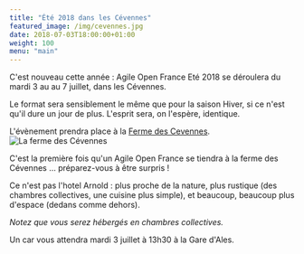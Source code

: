 ```yaml
---
title: "Été 2018 dans les Cévennes"
featured_image: /img/cevennes.jpg
date: 2018-07-03T18:00:00+01:00
weight: 100
menu: "main"
---
```


C'est nouveau cette année : Agile Open France Eté 2018 se déroulera du mardi 3 au au 7 juillet, dans les Cévennes.

<!--more--> 

Le format sera sensiblement le même que pour la saison Hiver, si ce n'est qu'il dure un jour de plus. L'esprit sera, on l'espère, identique.

L'évènement prendra place à la [Ferme des Cevennes](http://www.lafermedescevennes.com/).
![La ferme des Cévennes](/img/ferme.jpg)

C'est la première fois qu'un Agile Open France se tiendra à la ferme des Cévennes ... préparez-vous à être surpris !

Ce n'est pas l'hotel Arnold : plus proche de la nature, plus rustique (des chambres collectives, une cuisine plus simple), et beaucoup, beaucoup plus d'espace (dedans comme dehors).

_Notez que vous serez hébergés en chambres collectives._

Un car vous attendra mardi 3 juillet à 13h30 à la Gare d'Ales.
